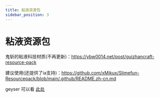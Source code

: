 ```yaml
---
title: 粘液资源包
sidebar_position: 3
---
```


# 粘液资源包

鬼斩的粘液科技材质(不再更新)：https://ybw0014.net/post/guizhancraft-resource-pack

建议使用(还提供了ia支持)：https://github.com/xMikux/Slimefun-Resourcepack/blob/main/.github/README.zh-cn.md

geyser 可以看 [此处](/docs-java/process/mobile-player/Geyser/Upgrade/Slimefun.md)

